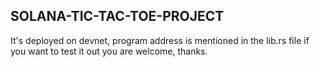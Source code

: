 ## SOLANA-TIC-TAC-TOE-PROJECT

It's deployed on devnet, program address is mentioned in the lib.rs file if you want to test it out you are welcome, thanks.
